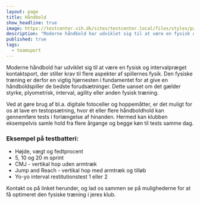 ```yaml
---
layout: page
title: Håndbold
show_headline: true
image: https://testcenter.vih.dk/sites/testcenter.local/files/styles/panopoly_image_spotlight/public/pages/www-5.jpg?itok=yfQEC8zp
description: "Moderne håndbold har udviklet sig til at være en fysisk og intervalpræget kontaktsport, der stiller krav til flere aspekter af spillernes fysik."
published: true
tags:
  - teamsport
---
```


Moderne håndbold har udviklet sig til at være en fysisk og intervalpræget kontaktsport, der stiller krav til flere aspekter af spillernes fysik. Den fysiske træning er derfor en vigtig hjørnesten i fundamentet for at give en håndboldspiller de bedste forudsætninger. Dette uanset om det gælder styrke, plyometrisk, interval, agility eller anden fysisk træning.

Ved at gøre brug af bl.a. digitale fotoceller og hoppemåtter, er det muligt for os at lave en testopsætning, hvor ét eller flere håndboldhold kan gennemføre tests i forlængelse af hinanden. Hermed kan klubben eksempelvis samle hold fra flere årgange og begge køn til tests samme dag.

### Eksempel på testbatteri:

- Højde, vægt og fedtprocent
- 5, 10 og 20 m sprint
- CMJ - vertikal hop uden armtræk
- Jump and Reach - vertikal hop med armtræk og tilløb
- Yo-yo interval restitutionstest 1 eller 2

Kontakt os på linket herunder, og lad os sammen se på mulighederne for at få optimeret den fysiske træning i jeres klub.
